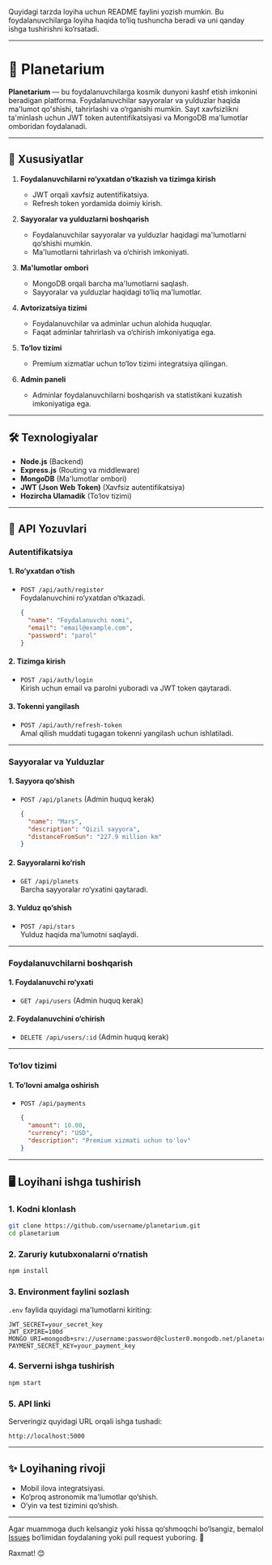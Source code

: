 Quyidagi tarzda loyiha uchun README faylini yozish mumkin. Bu foydalanuvchilarga loyiha haqida to‘liq tushuncha beradi va uni qanday ishga tushirishni ko‘rsatadi. 

---

# 🌌 Planetarium  

**Planetarium** — bu foydalanuvchilarga kosmik dunyoni kashf etish imkonini beradigan platforma. Foydalanuvchilar sayyoralar va yulduzlar haqida ma'lumot qo'shishi, tahrirlashi va o‘rganishi mumkin. Sayt xavfsizlikni ta'minlash uchun JWT token autentifikatsiyasi va MongoDB ma'lumotlar omboridan foydalanadi. 

---

## 🚀 Xususiyatlar  
1. **Foydalanuvchilarni ro‘yxatdan o‘tkazish va tizimga kirish**  
   - JWT orqali xavfsiz autentifikatsiya.  
   - Refresh token yordamida doimiy kirish.  

2. **Sayyoralar va yulduzlarni boshqarish**  
   - Foydalanuvchilar sayyoralar va yulduzlar haqidagi ma'lumotlarni qo‘shishi mumkin.  
   - Ma'lumotlarni tahrirlash va o‘chirish imkoniyati.  

3. **Ma'lumotlar ombori**  
   - MongoDB orqali barcha ma'lumotlarni saqlash.  
   - Sayyoralar va yulduzlar haqidagi to‘liq ma'lumotlar.  

4. **Avtorizatsiya tizimi**  
   - Foydalanuvchilar va adminlar uchun alohida huquqlar.  
   - Faqat adminlar tahrirlash va o‘chirish imkoniyatiga ega.  

5. **To‘lov tizimi**  
   - Premium xizmatlar uchun to‘lov tizimi integratsiya qilingan.  

6. **Admin paneli**  
   - Adminlar foydalanuvchilarni boshqarish va statistikani kuzatish imkoniyatiga ega.  

---

## 🛠️ Texnologiyalar  
- **Node.js** (Backend)  
- **Express.js** (Routing va middleware)  
- **MongoDB** (Ma'lumotlar ombori)  
- **JWT (Json Web Token)** (Xavfsiz autentifikatsiya)  
- **Hozircha Ulamadik** (To‘lov tizimi)  

---

## 📂 API Yozuvlari  

### **Autentifikatsiya**  
#### 1. Ro‘yxatdan o‘tish  
- `POST /api/auth/register`  
  Foydalanuvchini ro‘yxatdan o‘tkazadi.  
  ```json
  {
    "name": "Foydalanuvchi nomi",
    "email": "email@example.com",
    "password": "parol"
  }
  ```

#### 2. Tizimga kirish  
- `POST /api/auth/login`  
  Kirish uchun email va parolni yuboradi va JWT token qaytaradi.  

#### 3. Tokenni yangilash  
- `POST /api/auth/refresh-token`  
  Amal qilish muddati tugagan tokenni yangilash uchun ishlatiladi.  

---

### **Sayyoralar va Yulduzlar**  
#### 1. Sayyora qo‘shish  
- `POST /api/planets` (Admin huquq kerak)  
  ```json
  {
    "name": "Mars",
    "description": "Qizil sayyora",
    "distanceFromSun": "227.9 million km"
  }
  ```

#### 2. Sayyoralarni ko‘rish  
- `GET /api/planets`  
  Barcha sayyoralar ro‘yxatini qaytaradi.  

#### 3. Yulduz qo‘shish  
- `POST /api/stars`  
  Yulduz haqida ma'lumotni saqlaydi.  

---

### **Foydalanuvchilarni boshqarish**  
#### 1. Foydalanuvchi ro‘yxati  
- `GET /api/users` (Admin huquq kerak)  

#### 2. Foydalanuvchini o‘chirish  
- `DELETE /api/users/:id` (Admin huquq kerak)  

---

### **To‘lov tizimi**  
#### 1. To‘lovni amalga oshirish  
- `POST /api/payments`  
  ```json
  {
    "amount": 10.00,
    "currency": "USD",
    "description": "Premium xizmati uchun to'lov"
  }
  ```

---

## 🖥️ Loyihani ishga tushirish  

### 1. **Kodni klonlash**  
```bash
git clone https://github.com/username/planetarium.git
cd planetarium
```

### 2. **Zaruriy kutubxonalarni o‘rnatish**  
```bash
npm install
```

### 3. **Environment faylini sozlash**  
`.env` faylida quyidagi ma'lumotlarni kiriting:  
```
JWT_SECRET=your_secret_key
JWT_EXPIRE=100d
MONGO_URI=mongodb+srv://username:password@cluster0.mongodb.net/planetarium
PAYMENT_SECRET_KEY=your_payment_key
```

### 4. **Serverni ishga tushirish**  
```bash
npm start
```

### 5. **API linki**  
Serveringiz quyidagi URL orqali ishga tushadi:  
```
http://localhost:5000
```

---

## ✨ Loyihaning rivoji  
- Mobil ilova integratsiyasi.  
- Ko‘proq astronomik ma'lumotlar qo‘shish.  
- O‘yin va test tizimini qo‘shish.  

---

Agar muammoga duch kelsangiz yoki hissa qo‘shmoqchi bo‘lsangiz, bemalol [Issues](https://github.com/username/planetarium/issues) bo‘limidan foydalaning yoki pull request yuboring. 🚀

Raxmat! 😊 
